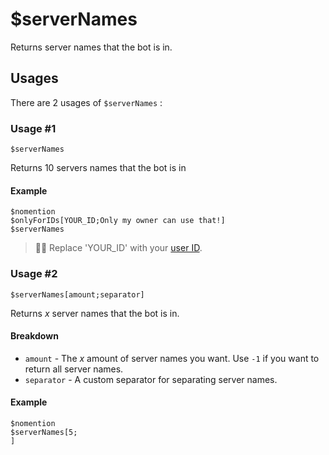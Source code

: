 # $serverNames
Returns server names that the bot is in.

## Usages
There are 2 usages of `$serverNames` :

### Usage #1
```
$serverNames
```
Returns 10 servers names that the bot is in

#### Example
```
$nomention
$onlyForIDs[YOUR_ID;Only my owner can use that!]
$serverNames
```
> 🧙‍♂️ Replace 'YOUR_ID' with your [user ID](https://support.discord.com/hc/en-us/articles/206346498-Where-can-I-find-my-User-Server-Message-ID).

### Usage #2
```
$serverNames[amount;separator]
```
Returns *x* server names that the bot is in.

#### Breakdown
- `amount` - The *x* amount of server names you want. Use `-1` if you want to return all server names.
- `separator` - A custom separator for separating server names.

#### Example
```
$nomention
$serverNames[5;
]
```
